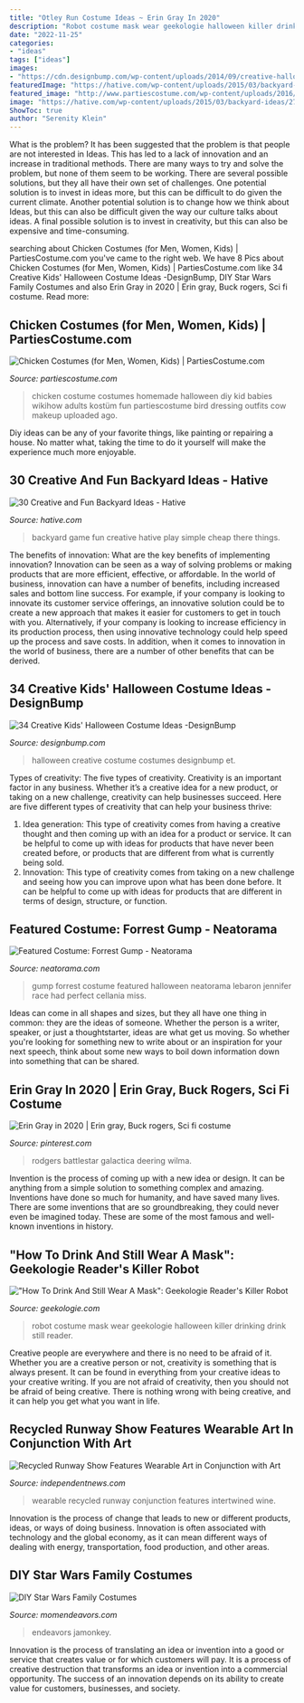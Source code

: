 ```yaml
---
title: "Otley Run Costume Ideas ~ Erin Gray In 2020"
description: "Robot costume mask wear geekologie halloween killer drinking drink still reader"
date: "2022-11-25"
categories:
- "ideas"
tags: ["ideas"]
images:
- "https://cdn.designbump.com/wp-content/uploads/2014/09/creative-halloween-costumes-009.jpg"
featuredImage: "https://hative.com/wp-content/uploads/2015/03/backyard-ideas/27-backyard-game-for-kids.jpg"
featured_image: "http://www.partiescostume.com/wp-content/uploads/2016/02/Homemade-Chicken-Costume.jpg"
image: "https://hative.com/wp-content/uploads/2015/03/backyard-ideas/27-backyard-game-for-kids.jpg"
ShowToc: true
author: "Serenity Klein"
---
```



What is the problem?
It has been suggested that the problem is that people are not interested in Ideas. This has led to a lack of innovation and an increase in traditional methods. There are many ways to try and solve the problem, but none of them seem to be working. There are several possible solutions, but they all have their own set of challenges. One potential solution is to invest in ideas more, but this can be difficult to do given the current climate. Another potential solution is to change how we think about Ideas, but this can also be difficult given the way our culture talks about ideas. A final possible solution is to invest in creativity, but this can also be expensive and time-consuming.

	

		
searching about Chicken Costumes (for Men, Women, Kids) | PartiesCostume.com you've came to the right web. We have 8 Pics about Chicken Costumes (for Men, Women, Kids) | PartiesCostume.com like 34 Creative Kids&#039; Halloween Costume Ideas -DesignBump, DIY Star Wars Family Costumes and also Erin Gray in 2020 | Erin gray, Buck rogers, Sci fi costume. Read more:
		
    
## Chicken Costumes (for Men, Women, Kids) | PartiesCostume.com

<img loading=lazy src="http://www.partiescostume.com/wp-content/uploads/2016/02/Homemade-Chicken-Costume.jpg" onerror="this.onerror=null;this.src='https://tse3.mm.bing.net/th?id=OIP.1PM2v31xmvd4ThBPKlIyewHaME&amp;pid=15.1';" alt="Chicken Costumes (for Men, Women, Kids) | PartiesCostume.com">

_Source: partiescostume.com_

>chicken costume costumes homemade halloween diy kid babies wikihow adults kostüm fun partiescostume bird dressing outfits cow makeup uploaded ago. 

	

Diy ideas can be any of your favorite things, like painting or repairing a house. No matter what, taking the time to do it yourself will make the experience much more enjoyable.

    
## 30 Creative And Fun Backyard Ideas - Hative

<img loading=lazy src="https://hative.com/wp-content/uploads/2015/03/backyard-ideas/27-backyard-game-for-kids.jpg" onerror="this.onerror=null;this.src='https://tse2.mm.bing.net/th?id=OIP.gMa8v4B0XxdlfMWbaCedXQHaMT&amp;pid=15.1';" alt="30 Creative and Fun Backyard Ideas - Hative">

_Source: hative.com_

>backyard game fun creative hative play simple cheap there things. 

	

The benefits of innovation: What are the key benefits of implementing innovation?
Innovation can be seen as a way of solving problems or making products that are more efficient, effective, or affordable. In the world of business, innovation can have a number of benefits, including increased sales and bottom line success. For example, if your company is looking to innovate its customer service offerings, an innovative solution could be to create a new approach that makes it easier for customers to get in touch with you. Alternatively, if your company is looking to increase efficiency in its production process, then using innovative technology could help speed up the process and save costs. In addition, when it comes to innovation in the world of business, there are a number of other benefits that can be derived.

    
## 34 Creative Kids&#039; Halloween Costume Ideas -DesignBump

<img loading=lazy src="https://cdn.designbump.com/wp-content/uploads/2014/09/creative-halloween-costumes-009.jpg" onerror="this.onerror=null;this.src='https://tse4.mm.bing.net/th?id=OIP.brACNpj56kWbybwqAVcddwHaKG&amp;pid=15.1';" alt="34 Creative Kids&#039; Halloween Costume Ideas -DesignBump">

_Source: designbump.com_

>halloween creative costume costumes designbump et. 

	

Types of creativity: The five types of creativity.
Creativity is an important factor in any business. Whether it’s a creative idea for a new product, or taking on a new challenge, creativity can help businesses succeed. Here are five different types of creativity that can help your business thrive: 
1. Idea generation: This type of creativity comes from having a creative thought and then coming up with an idea for a product or service. It can be helpful to come up with ideas for products that have never been created before, or products that are different from what is currently being sold. 
2. Innovation: This type of creativity comes from taking on a new challenge and seeing how you can improve upon what has been done before. It can be helpful to come up with ideas for products that are different in terms of design, structure, or function. 

    
## Featured Costume: Forrest Gump - Neatorama

<img loading=lazy src="http://uploads.neatorama.com/images/posts/53/65/65053/1378872681-0.jpg" onerror="this.onerror=null;this.src='https://tse2.mm.bing.net/th?id=OIP.2festRN80MaL50KVLbUpoQHaO3&amp;pid=15.1';" alt="Featured Costume: Forrest Gump - Neatorama">

_Source: neatorama.com_

>gump forrest costume featured halloween neatorama lebaron jennifer race had perfect cellania miss. 

	

Ideas can come in all shapes and sizes, but they all have one thing in common: they are the ideas of someone. Whether the person is a writer, speaker, or just a thoughtstarter, ideas are what get us moving. So whether you're looking for something new to write about or an inspiration for your next speech, think about some new ways to boil down information down into something that can be shared.

    
## Erin Gray In 2020 | Erin Gray, Buck Rogers, Sci Fi Costume

<img loading=lazy src="https://i.pinimg.com/736x/fd/31/f2/fd31f22599a0cc5c5897b91eb1e7015d.jpg" onerror="this.onerror=null;this.src='https://tse3.mm.bing.net/th?id=OIP.GYhPTbL-FHgjcxzyTov7pAHaLb&amp;pid=15.1';" alt="Erin Gray in 2020 | Erin gray, Buck rogers, Sci fi costume">

_Source: pinterest.com_

>rodgers battlestar galactica deering wilma. 

	

Invention is the process of coming up with a new idea or design. It can be anything from a simple solution to something complex and amazing. Inventions have done so much for humanity, and have saved many lives. There are some inventions that are so groundbreaking, they could never even be imagined today. These are some of the most famous and well-known inventions in history.

    
## &quot;How To Drink And Still Wear A Mask&quot;: Geekologie Reader&#039;s Killer Robot

<img loading=lazy src="https://geekologie.com/2011/10/31/drinking-robot.jpg" onerror="this.onerror=null;this.src='https://tse2.mm.bing.net/th?id=OIP.vjMFdYEs-2xL1Lp-D0_CfAHaKm&amp;pid=15.1';" alt="&quot;How To Drink And Still Wear A Mask&quot;: Geekologie Reader&#039;s Killer Robot">

_Source: geekologie.com_

>robot costume mask wear geekologie halloween killer drinking drink still reader. 

	

Creative people are everywhere and there is no need to be afraid of it. Whether you are a creative person or not, creativity is something that is always present. It can be found in everything from your creative ideas to your creative writing. If you are not afraid of creativity, then you should not be afraid of being creative. There is nothing wrong with being creative, and it can help you get what you want in life.

    
## Recycled Runway Show Features Wearable Art In Conjunction With Art

<img loading=lazy src="https://bloximages.chicago2.vip.townnews.com/independentnews.com/content/tncms/assets/v3/editorial/d/16/d168832c-64d8-11e6-85d7-bf2257341b70/57b4fe6bb3d3d.image.jpg?resize=300%2C450" onerror="this.onerror=null;this.src='https://tse1.mm.bing.net/th?id=OIP.a7BTaM_6p_WnkDWRhoWpxAAAAA&amp;pid=15.1';" alt="Recycled Runway Show Features Wearable Art in Conjunction with Art">

_Source: independentnews.com_

>wearable recycled runway conjunction features intertwined wine. 

	

Innovation is the process of change that leads to new or different products, ideas, or ways of doing business. Innovation is often associated with technology and the global economy, as it can mean different ways of dealing with energy, transportation, food production, and other areas.

    
## DIY Star Wars Family Costumes

<img loading=lazy src="https://www.momendeavors.com/wp-content/uploads/2015/11/DIY-Star-Wars-Costumes-649x1024.jpg" onerror="this.onerror=null;this.src='https://tse2.mm.bing.net/th?id=OIP.wUnQ16zMgw55NWJwP3f3NwHaLr&amp;pid=15.1';" alt="DIY Star Wars Family Costumes">

_Source: momendeavors.com_

>endeavors jamonkey. 

	

Innovation is the process of translating an idea or invention into a good or service that creates value or for which customers will pay. It is a process of creative destruction that transforms an idea or invention into a commercial opportunity. The success of an innovation depends on its ability to create value for customers, businesses, and society.

